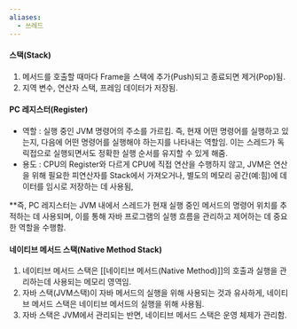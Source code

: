 ```yaml
---
aliases:
  - 쓰레드
---
```

#### 스택(Stack)
1. 메서드를 호출할 때마다 Frame을 스택에 추가(Push)되고 종료되면 제거(Pop)됨.
2. 지역 변수, 연산자 스택, 프레임 데이터가 저장됨.

#### PC 레지스터(Register)
-  역할 : 실행 중인 JVM 명령어의 주소를 가르킴. 즉, 현재 어떤 명령어를 실행하고 있는지, 다음에 어떤 명령어를 실행해야 하는지를 나타내는 역할임. 이는 스레드가 독릭접으로 실행되면서도 정확한 실행 순서를 유지할 수 있게 해줌.
-  용도 : CPU의 Register와 다르게 CPU에 직접 연산을 수행하지 않고, JVM은 연산을 위해 필요한 피연산자를 Stack에서 가져오거나, 별도의 메모리 공간(예:힘)에 데이터를 임시로 저장하는 데 사용됨,

**즉, PC 레지스터는 JVM 내에서 스레드가 현재 실행 중인 메서드의 명령어 위치를 추적하는 데 사용되며, 이를 통해 자바 프로그램의 실행 흐름을 관리하고 제어하는 데 중요한 역할을 수행함.

#### 네이티브 메서드 스택(Native Method Stack)
1. 네이티브 메서드 스택은 [[네이티브 메서드(Native Method)]]의 호출과 실행을 관리하는데 사용되는 메모리 영역임.
2. 자바 스택(JVM스택)이 자바 메서드의 실행을 위해 사용되는 것과 유사하게, 네이티브 메서드 스택은 네이티브 메서드의 실행을 위해 사용됨.
3. 자바 스택은 JVM에서 관리되는 반면, 네이티브 메서드 스택은 운영 체제가 관리함.